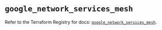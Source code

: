 # `google_network_services_mesh`

Refer to the Terraform Registry for docs: [`google_network_services_mesh`](https://registry.terraform.io/providers/hashicorp/google-beta/6.25.0/docs/resources/google_network_services_mesh).

